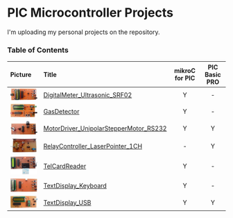 # PIC Microcontroller Projects
I'm uploading my personal projects on the repository.

### Table of Contents
|Picture|Title|mikroC for PIC|PIC Basic PRO|
|:------|:----|:------------:|:-----------:|
|![](DigitalMeter_Ultrasonic_SRF02/Pictures/Album.jpg)|[DigitalMeter_Ultrasonic_SRF02](DigitalMeter_Ultrasonic_SRF02)|Y|-|
|![](GasDetector/Pictures/Album.jpg)|[GasDetector](GasDetector)|Y|-|
|![](MotorDriver_UnipolarStepperMotor_RS232/Pictures/Album.jpg)|[MotorDriver_UnipolarStepperMotor_RS232](MotorDriver_UnipolarStepperMotor_RS232)|Y|Y|
|![](RelayController_LaserPointer_1CH/Pictures/Album.jpg)|[RelayController_LaserPointer_1CH](RelayController_LaserPointer_1CH)|-|Y|
|![](TelCardReader/Pictures/Album.jpg)|[TelCardReader](TelCardReader)|Y|-|
|![](TextDisplay_Keyboard/Pictures/Album.jpg)|[TextDisplay_Keyboard](TextDisplay_Keyboard)|Y|-|
|![](TextDisplay_USB/Pictures/Album.jpg)|[TextDisplay_USB](TextDisplay_USB)|Y|Y|
